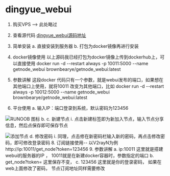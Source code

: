# dingyue_webui
1.  购买VPS  --> 此处略过 
2.  查看源代码 
[dingyue_webui源码地址](https://github.com/hai125698/dingyue_webui)
 
3.  简单安装 
  a. 直接安装到服务器
  b. 打包为docker镜像再进行安装
4.  docker镜像使用
以上源码我已经打包为docker镜像上传到dockerhub上，可以直接使用 
docker run -d --restart always -p 10011:5000 --name getnode_webui brownbearye/getnode_webui:latest
 
5.  参数讲解
这段docker 代码只有一个参数，就是webui发布的端口，如果想在其他端口上使用，就将10011 改变为其他端口，比如 
docker run -d --restart always -p 10012:5000 --name getnode_webui brownbearye/getnode_webui:latest
 
6.  平台使用 
  a.  输入IP：端口登录到系统，默认密码为123456

![RUNOOB 图标](https://tc.vless.vip/i/2023/12/16/s4c2fi.png)
  b. 
  c. 新建节点
    ⅰ. 点击新建标签即为新加入节点，输入节点分享信息，然后点保存即可保存节点
    
![添加节点](https://tc.vless.vip/i/2023/12/16/s4cczl.png) 
  d. 修改密码
    ⅰ. 同理，点击修在新密码栏输入新的密码，再点击修改密码，即可修改登录密码
8. 订阅链接使用-- 以V2rayN为例 
http://ip:10011/get_node?token=123456
9.  参数讲解 
  a. ip:10011   这里就是搭建webui的服务器的IP ， 10011就是在新建docker容器时，参数指定的端口
  b. get_node?token=    这里保存不变，
  c. 123456    这里就是你的登录密码， 如果在web上面修改了密码， 节点订阅地址同样需要修改
